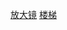 [放大镜](https://hawkey7.github.io/specialEffect/%E6%94%BE%E5%A4%A7%E9%95%9C%E8%BF%9B%E9%98%B6%20-%20css/%E5%A4%9A%E5%BC%A0%E9%81%AE%E7%BD%A9jquery%E6%94%BE%E5%A4%A7%E9%95%9C.html)
[楼梯](https://hawkey7.github.io/specialEffect/%E6%A5%BC%E6%A2%AF/)
